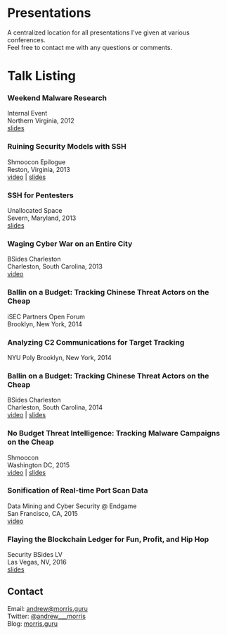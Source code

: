 Presentations
=============

A centralized location for all presentations I've given at various conferences.  
Feel free to contact me with any questions or comments.

# Talk Listing

### Weekend Malware Research  
Internal Event  
Northern Virginia,  2012  
[slides](https://github.com/andrew-morris/presentations/blob/master/Weekend%20Malware%20Research.pptx)

### Ruining Security Models with SSH
Shmoocon Epilogue  
Reston, Virginia, 2013    
[video](https://www.youtube.com/watch?v=9-dGIhiGYBI) | [slides](https://github.com/andrew-morris/presentations/blob/master/Ruining%20Security%20Models%20with%20SSH.pptx)

### SSH for Pentesters  
Unallocated Space  
Severn, Maryland, 2013  
[slides](https://github.com/andrew-morris/presentations/blob/master/SSH%20for%20Pentesters.pptx)

### Waging Cyber War on an Entire City  
BSides Charleston   
Charleston, South Carolina, 2013  
[video](https://www.youtube.com/watch?v=KSNonFBVpNQ)  

### Ballin on a Budget: Tracking Chinese Threat Actors on the Cheap  
iSEC Partners Open Forum  
Brooklyn, New York, 2014  

### Analyzing C2 Communications for Target Tracking
NYU Poly
Brooklyn, New York, 2014

### Ballin on a Budget: Tracking Chinese Threat Actors on the Cheap
BSides Charleston   
Charleston, South Carolina, 2014  
[video](https://www.youtube.com/watch?v=CoTZXieXc_s) | [slides](https://github.com/andrew-morris/presentations/blob/master/Ballin%20on%20a%20Budget.pdf)

### No Budget Threat Intelligence: Tracking Malware Campaigns on the Cheap
Shmoocon  
Washington DC, 2015  
[video](https://www.youtube.com/watch?v=DKfWukYffsE) | [slides](https://github.com/andrew-morris/presentations/blob/master/No_budget_threat_intel_shmoocon.pdf?raw=true)

### Sonification of Real-time Port Scan Data
Data Mining and Cyber Security @ Endgame  
San Francisco, CA, 2015  
[video](https://www.youtube.com/watch?v=bzn3fkAgkM4)  

### Flaying the Blockchain Ledger for Fun, Profit, and Hip Hop
Security BSides LV  
Las Vegas, NV, 2016  
[slides](http://www.slideshare.net/andrewwantsyou/flaying-the-blockchain-ledger-for-fun-profit-and-hip-hop)

## Contact

Email: andrew@morris.guru  
Twitter: [@andrew___morris](https://twitter.com/andrew___morris)  
Blog: [morris.guru](http://morris.guru)

